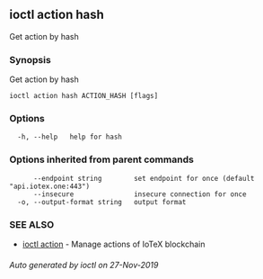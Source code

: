 ## ioctl action hash

Get action by hash

### Synopsis

Get action by hash

```
ioctl action hash ACTION_HASH [flags]
```

### Options

```
  -h, --help   help for hash
```

### Options inherited from parent commands

```
      --endpoint string        set endpoint for once (default "api.iotex.one:443")
      --insecure               insecure connection for once
  -o, --output-format string   output format
```

### SEE ALSO

* [ioctl action](ioctl_action.md)	 - Manage actions of IoTeX blockchain

###### Auto generated by ioctl on 27-Nov-2019
